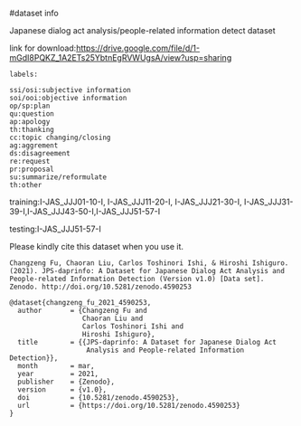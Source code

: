 #dataset info

Japanese dialog act analysis/people-related information detect dataset

link for download:https://drive.google.com/file/d/1-mGdI8PQKZ_1A2ETs25YbtnEgRVWUgsA/view?usp=sharing

    labels:

    ssi/osi:subjective information
    soi/ooi:objective information
    op/sp:plan
    qu:question
    ap:apology
    th:thanking
    cc:topic changing/closing
    ag:aggrement
    ds:disagreement
    re:request
    pr:proposal
    su:summarize/reformulate
    th:other



training:I-JAS_JJJ01-10-I, I-JAS_JJJ11-20-I, I-JAS_JJJ21-30-I, I-JAS_JJJ31-39-I,I-JAS_JJJ43-50-I,I-JAS_JJJ51-57-I

testing:I-JAS_JJJ51-57-I


Please kindly cite this dataset when you use it.

    Changzeng Fu, Chaoran Liu, Carlos Toshinori Ishi, & Hiroshi Ishiguro. (2021). JPS-daprinfo: A Dataset for Japanese Dialog Act Analysis and People-related Information Detection (Version v1.0) [Data set]. Zenodo. http://doi.org/10.5281/zenodo.4590253

    @dataset{changzeng_fu_2021_4590253,
      author       = {Changzeng Fu and
                      Chaoran Liu and
                      Carlos Toshinori Ishi and
                      Hiroshi Ishiguro},
      title        = {{JPS-daprinfo: A Dataset for Japanese Dialog Act 
                       Analysis and People-related Information Detection}},
      month        = mar,
      year         = 2021,
      publisher    = {Zenodo},
      version      = {v1.0},
      doi          = {10.5281/zenodo.4590253},
      url          = {https://doi.org/10.5281/zenodo.4590253}
    }
